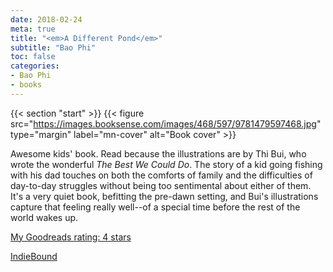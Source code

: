 ```yaml
---
date: 2018-02-24
meta: true
title: "<em>A Different Pond</em>"
subtitle: "Bao Phi"
toc: false
categories:
- Bao Phi
- books
---
```


{{< section "start" >}}
{{< figure src="https://images.booksense.com/images/468/597/9781479597468.jpg" type="margin" label="mn-cover" alt="Book cover" >}}

Awesome kids' book. Read because the illustrations are by Thi Bui, who wrote the wonderful _The Best We Could Do_. The story of a kid going fishing with his dad touches on both the comforts of family and the difficulties of day-to-day struggles without being too sentimental about either of them. It's a very quiet book, befitting the pre-dawn setting, and Bui's illustrations capture that feeling really well--of a special time before the rest of the world wakes up.

[My Goodreads rating: 4 stars](https://www.goodreads.com/review/show/2278762976)  

[IndieBound](https://www.indiebound.org/book/9781479597468)
